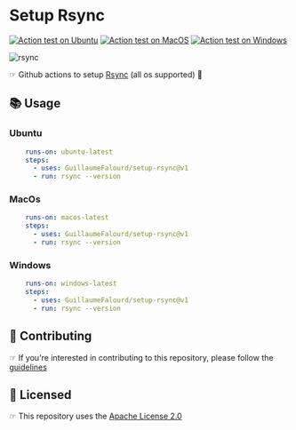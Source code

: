 # Setup Rsync

[![Action test on Ubuntu](https://github.com/GuillaumeFalourd/setup-rsync/actions/workflows/ubuntu_action_test.yml/badge.svg)](https://github.com/GuillaumeFalourd/setup-rsync/actions/workflows/ubuntu_action_test.yml) [![Action test on MacOS](https://github.com/GuillaumeFalourd/setup-rsync/actions/workflows/macos_action_test.yml/badge.svg)](https://github.com/GuillaumeFalourd/setup-rsync/actions/workflows/macos_action_test.yml) [![Action test on Windows](https://github.com/GuillaumeFalourd/setup-rsync/actions/workflows/windows_action_test.yml/badge.svg)](https://github.com/GuillaumeFalourd/setup-rsync/actions/workflows/windows_action_test.yml)

![rsync](https://user-images.githubusercontent.com/22433243/157238945-fc0f23e3-f83b-480c-a324-9e9288e2ab19.png)

☞ Github actions to setup [Rsync](https://linux.die.net/man/1/rsync) (all os supported) 🔄

## 📚 Usage

### Ubuntu

```yaml
    runs-on: ubuntu-latest
    steps:
      - uses: GuillaumeFalourd/setup-rsync@v1
      - run: rsync --version
```

### MacOs

```yaml
    runs-on: macos-latest
    steps:
      - uses: GuillaumeFalourd/setup-rsync@v1
      - run: rsync --version
```

### Windows

```yaml
    runs-on: windows-latest
    steps:
      - uses: GuillaumeFalourd/setup-rsync@v1
      - run: rsync --version
```

## 🤝 Contributing

☞ If you're interested in contributing to this repository, please follow the [guidelines](https://github.com/GuillaumeFalourd/setup-rsync/blob/main/CONTRIBUTING.md)

## 🏅 Licensed

☞ This repository uses the [Apache License 2.0](https://github.com/GuillaumeFalourd/setup-rsync/blob/main/LICENSE)

<!-- ### Contribuidores

<a href="https://github.com/GuillaumeFalourd/setup-rsync/graphs/contributors">
  <img src="https://contrib.rocks/image?repo=GuillaumeFalourd/setup-rsync" />
</a>

(Criado com [contributors-img](https://contrib.rocks)) -->
